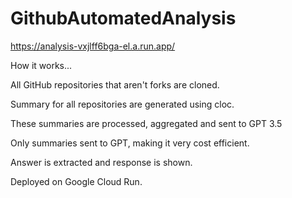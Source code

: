 # GithubAutomatedAnalysis


https://analysis-vxjlff6bga-el.a.run.app/


How it works...

All GitHub repositories that aren't forks are cloned.

Summary for all repositories are generated using cloc.

These summaries are processed, aggregated and sent to GPT 3.5

Only summaries sent to GPT, making it very cost efficient.

Answer is extracted and response is shown.

Deployed on Google Cloud Run.
